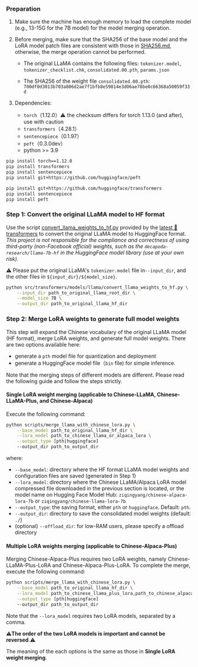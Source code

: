 ### Preparation

1. Make sure the machine has enough memory to load the complete model (e.g., 13-15G for the 7B model) for the model merging operation.

2. Before merging, make sure that the SHA256 of the base model and the LoRA model patch files are consistent with those in [SHA256.md](https://github.com/ymcui/Chinese-LLaMA-Alpaca/blob/main/SHA256.md), otherwise, the merge operation cannot be performed.

   - The original LLaMA contains the following files: `tokenizer.model`, `tokenizer_checklist.chk`, `consolidated.00.pth`, `params.json`

   - The SHA256 of the weight file `consolidated.00.pth`: `700df0d3013b703a806d2ae7f1bfb8e59814e3d06ae78be0c66368a50059f33d`

3. Dependencies:
   - `torch`（1.12.0）⚠️ the checksum differs for torch 1.13.0 (and after), use with caution
   - `transformers`（4.28.1）
   - `sentencepiece`（0.1.97）
   - `peft`（0.3.0dev）
   - python >= 3.9

```bash
pip install torch==1.12.0
pip install transformers
pip install sentencepiece
pip install git+https://github.com/huggingface/peft
```

 ```bash
 pip install git+https://github.com/huggingface/transformers
 pip install sentencepiece
 pip install peft
 ```

### Step 1: Convert the original LLaMA model to HF format

Use the script [convert_llama_weights_to_hf.py](https://github.com/huggingface/transformers/blob/main/src/transformers/models/llama/convert_llama_weights_to_hf.py) provided by the [latest 🤗transformers](https://huggingface.co/docs/transformers/installation#install-from-source) to convert the original LLaMA model to HuggingFace format. *This project is not responsible for the compliance and correctness of using third-party (non-Facebook official) weights, such as the `decapoda-research/llama-7b-hf` in the HuggingFace model library (use at your own risk).*

⚠️ Please put the original LLaMA's `tokenizer.model` file in`--input_dir`, and the other files in `${input_dir}/${model_size}`.

```bash
python src/transformers/models/llama/convert_llama_weights_to_hf.py \
    --input_dir path_to_original_llama_root_dir \
    --model_size 7B \
    --output_dir path_to_original_llama_hf_dir
```

### Step 2: Merge LoRA weights to generate full model weights

This step will expand the Chinese vocabulary of the original LLaMA model (HF format), merge LoRA weights, and generate full model weights. There are two options available here:

- generate a `pth` model file for quantization and deployment
- generate a HuggingFace model file（`bin` file) for simple inference. 

Note that the merging steps of different models are different. Please read the following guide and follow the steps strictly.

#### Single LoRA weight merging (applicable to Chinese-LLaMA, Chinese-LLaMA-Plus, and Chinese-Alpaca)

Execute the following command:

```bash
python scripts/merge_llama_with_chinese_lora.py \
    --base_model path_to_original_llama_hf_dir \
    --lora_model path_to_chinese_llama_or_alpaca_lora \
    --output_type [pth|huggingface]
    --output_dir path_to_output_dir 
```
where:

- `--base_model`: directory where the HF format LLaMA model weights and configuration files are saved (generated in Step 1)
- `--lora_model`: directory where the Chinese LLaMA/Alpaca LoRA model compressed file downloaded in the previous section is located, or the model name on Hugging Face Model Hub: `ziqingyang/chinese-alpaca-lora-7b` or `ziqingyang/chinese-llama-lora-7b`
- `--output_type`: the saving format, either `pth` or `huggingface`. Default: `pth`.
- `--output_dir`: directory to save the consolidated model weights (default: `./`)
- (optional) `--offload_dir`: for low-RAM users, please specify a offload directory


#### Multiple LoRA weights merging (applicable to Chinese-Alpaca-Plus)

Merging Chinese-Alpaca-Plus requires two LoRA weights, namely Chinese-LLaMA-Plus-LoRA and Chinese-Alpaca-Plus-LoRA. To complete the merge, execute the following command:

```bash
python scripts/merge_llama_with_chinese_lora.py \
    --base_model path_to_original_llama_hf_dir \
    --lora_model path_to_chinese_llama_plus_lora,path_to_chinese_alpaca_plus_lora \
    --output_type [pth|huggingface]
    --output_dir path_to_output_dir 
```

Note that the `--lora_model` requires two LoRA models, separated by a comma. 

⚠️**The order of the two LoRA models is important and cannot be reversed**.⚠️

The meaning of the each options is the same as those in **Single LoRA weight merging**.